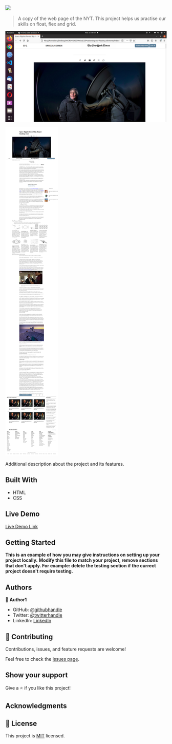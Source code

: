 ![](https://img.shields.io/badge/Microverse-blueviolet)

> A copy of the web page of the NYT. This project helps us practise our skills on float, flex and grid. 

![screenshot](images/project-screenshot.png)

![screenshot](images/Screenshot_NYT.png)

Additional description about the project and its features.

## Built With

- HTML
- CSS

## Live Demo

[Live Demo Link](https://fondem-jr.github.io/Positioning-and-floating-elements/)


## Getting Started

**This is an example of how you may give instructions on setting up your project locally.**
**Modify this file to match your project, remove sections that don't apply. For example: delete the testing section if the currect project doesn't require testing.**




## Authors

👤 **Author1**

- GitHub: [@githubhandle](https://github.com/Fondem-Jr/)
- Twitter: [@twitterhandle](https://twitter.com/OpportunistZeus)
- LinkedIn: [LinkedIn](https://www.linkedin.com/in/fondem-junior-57484744)

## 🤝 Contributing

Contributions, issues, and feature requests are welcome!

Feel free to check the [issues page](issues/).

## Show your support

Give a ⭐️ if you like this project!

## Acknowledgments



## 📝 License

This project is [MIT](lic.url) licensed.
